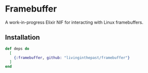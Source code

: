 # Framebuffer

A work-in-progress Elixir NIF for interacting with Linux framebuffers.

## Installation

```elixir
def deps do
  [
    {:framebuffer, github: "livinginthepast/framebuffer"}
  ]
end
```

